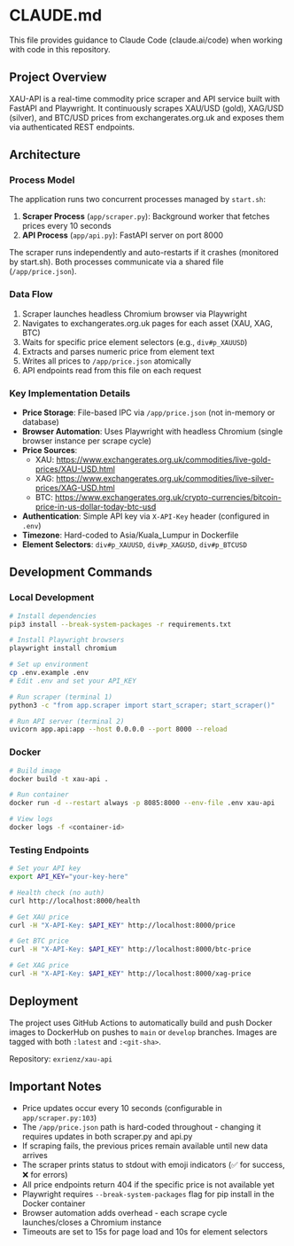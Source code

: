 # CLAUDE.md

This file provides guidance to Claude Code (claude.ai/code) when working with code in this repository.

## Project Overview

XAU-API is a real-time commodity price scraper and API service built with FastAPI and Playwright. It continuously scrapes XAU/USD (gold), XAG/USD (silver), and BTC/USD prices from exchangerates.org.uk and exposes them via authenticated REST endpoints.

## Architecture

### Process Model

The application runs two concurrent processes managed by `start.sh`:

1. **Scraper Process** (`app/scraper.py`): Background worker that fetches prices every 10 seconds
2. **API Process** (`app/api.py`): FastAPI server on port 8000

The scraper runs independently and auto-restarts if it crashes (monitored by start.sh). Both processes communicate via a shared file (`/app/price.json`).

### Data Flow

1. Scraper launches headless Chromium browser via Playwright
2. Navigates to exchangerates.org.uk pages for each asset (XAU, XAG, BTC)
3. Waits for specific price element selectors (e.g., `div#p_XAUUSD`)
4. Extracts and parses numeric price from element text
5. Writes all prices to `/app/price.json` atomically
6. API endpoints read from this file on each request

### Key Implementation Details

- **Price Storage**: File-based IPC via `/app/price.json` (not in-memory or database)
- **Browser Automation**: Uses Playwright with headless Chromium (single browser instance per scrape cycle)
- **Price Sources**:
  - XAU: https://www.exchangerates.org.uk/commodities/live-gold-prices/XAU-USD.html
  - XAG: https://www.exchangerates.org.uk/commodities/live-silver-prices/XAG-USD.html
  - BTC: https://www.exchangerates.org.uk/crypto-currencies/bitcoin-price-in-us-dollar-today-btc-usd
- **Authentication**: Simple API key via `X-API-Key` header (configured in `.env`)
- **Timezone**: Hard-coded to Asia/Kuala_Lumpur in Dockerfile
- **Element Selectors**: `div#p_XAUUSD`, `div#p_XAGUSD`, `div#p_BTCUSD`

## Development Commands

### Local Development

```bash
# Install dependencies
pip3 install --break-system-packages -r requirements.txt

# Install Playwright browsers
playwright install chromium

# Set up environment
cp .env.example .env
# Edit .env and set your API_KEY

# Run scraper (terminal 1)
python3 -c "from app.scraper import start_scraper; start_scraper()"

# Run API server (terminal 2)
uvicorn app.api:app --host 0.0.0.0 --port 8000 --reload
```

### Docker

```bash
# Build image
docker build -t xau-api .

# Run container
docker run -d --restart always -p 8085:8000 --env-file .env xau-api

# View logs
docker logs -f <container-id>
```

### Testing Endpoints

```bash
# Set your API key
export API_KEY="your-key-here"

# Health check (no auth)
curl http://localhost:8000/health

# Get XAU price
curl -H "X-API-Key: $API_KEY" http://localhost:8000/price

# Get BTC price
curl -H "X-API-Key: $API_KEY" http://localhost:8000/btc-price

# Get XAG price
curl -H "X-API-Key: $API_KEY" http://localhost:8000/xag-price
```

## Deployment

The project uses GitHub Actions to automatically build and push Docker images to DockerHub on pushes to `main` or `develop` branches. Images are tagged with both `:latest` and `:<git-sha>`.

Repository: `exrienz/xau-api`

## Important Notes

- Price updates occur every 10 seconds (configurable in `app/scraper.py:103`)
- The `/app/price.json` path is hard-coded throughout - changing it requires updates in both scraper.py and api.py
- If scraping fails, the previous prices remain available until new data arrives
- The scraper prints status to stdout with emoji indicators (✅ for success, ❌ for errors)
- All price endpoints return 404 if the specific price is not available yet
- Playwright requires `--break-system-packages` flag for pip install in the Docker container
- Browser automation adds overhead - each scrape cycle launches/closes a Chromium instance
- Timeouts are set to 15s for page load and 10s for element selectors
